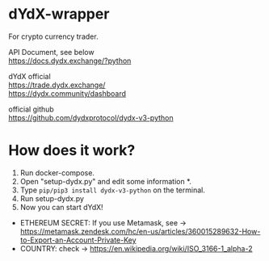 # dYdX-wrapper
For crypto currency trader.

API Document, see below  
https://docs.dydx.exchange/?python

dYdX official  
https://trade.dydx.exchange/  
https://dydx.community/dashboard

official github  
https://github.com/dydxprotocol/dydx-v3-python

# How does it work?
1. Run docker-compose.
2. Open "setup-dydx.py" and edit some information *.
3. Type `pip/pip3 install dydx-v3-python` on the terminal.
4. Run setup-dydx.py
5. Now you can start dYdX!

* ETHEREUM SECRET: If you use Metamask, see -> https://metamask.zendesk.com/hc/en-us/articles/360015289632-How-to-Export-an-Account-Private-Key
* COUNTRY: check -> https://en.wikipedia.org/wiki/ISO_3166-1_alpha-2
